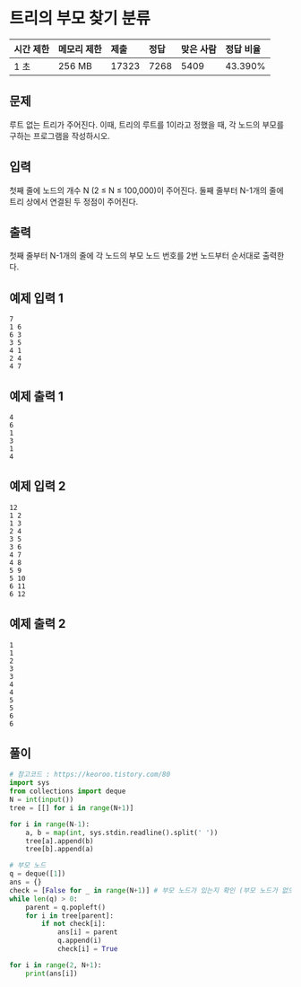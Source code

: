 # 트리의 부모 찾기 분류

| 시간 제한 | 메모리 제한 | 제출  | 정답 | 맞은 사람 | 정답 비율 |
| :-------- | :---------- | :---- | :--- | :-------- | :-------- |
| 1 초      | 256 MB      | 17323 | 7268 | 5409      | 43.390%   |

## 문제

루트 없는 트리가 주어진다. 이때, 트리의 루트를 1이라고 정했을 때, 각 노드의 부모를 구하는 프로그램을 작성하시오.

## 입력

첫째 줄에 노드의 개수 N (2 ≤ N ≤ 100,000)이 주어진다. 둘째 줄부터 N-1개의 줄에 트리 상에서 연결된 두 정점이 주어진다.

## 출력

첫째 줄부터 N-1개의 줄에 각 노드의 부모 노드 번호를 2번 노드부터 순서대로 출력한다.

## 예제 입력 1 

```
7
1 6
6 3
3 5
4 1
2 4
4 7
```

## 예제 출력 1 

```
4
6
1
3
1
4
```

## 예제 입력 2 

```
12
1 2
1 3
2 4
3 5
3 6
4 7
4 8
5 9
5 10
6 11
6 12
```

## 예제 출력 2 

```
1
1
2
3
3
4
4
5
5
6
6
```

## 풀이 

```python
# 참고코드 : https://keoroo.tistory.com/80
import sys
from collections import deque
N = int(input())
tree = [[] for i in range(N+1)]

for i in range(N-1):
    a, b = map(int, sys.stdin.readline().split(' '))
    tree[a].append(b)
    tree[b].append(a)

# 부모 노드 
q = deque([1])
ans = {}
check = [False for _ in range(N+1)] # 부모 노드가 있는지 확인 (부모 노드가 없으면 ans에 삽입하려는 용도)
while len(q) > 0: 
    parent = q.popleft()
    for i in tree[parent]: 
        if not check[i]: 
            ans[i] = parent
            q.append(i)
            check[i] = True 

for i in range(2, N+1): 
    print(ans[i])
```
